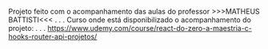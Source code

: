 Projeto feito com o acompanhamento das aulas do professor >>>MATHEUS BATTISTI<<<
.
.
.
Curso onde está disponibilizado o acompanhamento do projeto:
.
.
.
https://www.udemy.com/course/react-do-zero-a-maestria-c-hooks-router-api-projetos/